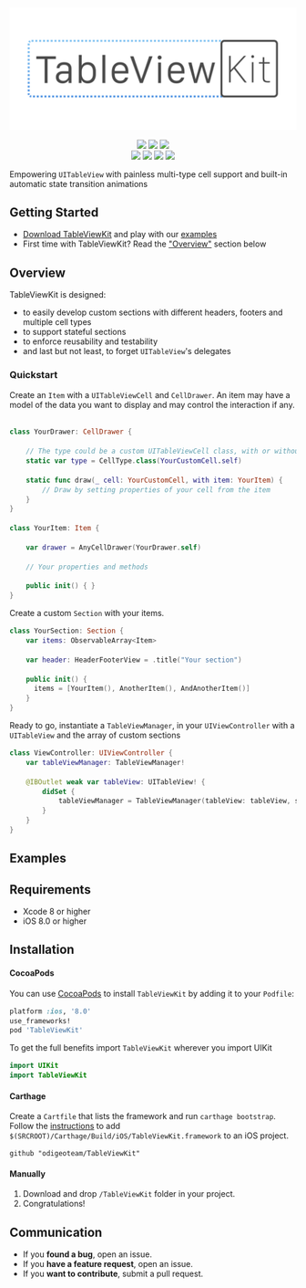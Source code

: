 <p align="center">
<img src="Assets/logo.png" alt="TableViewKit" title="TableViewKit" width="600"/>
</p>
<p align="center">
<a href="https://travis-ci.org/odigeoteam/TableViewKit"><img src="https://travis-ci.org/odigeoteam/TableViewKit.svg"></a>
<a href="https://cocoapods.org/pods/TableViewKit"><img src="https://img.shields.io/cocoapods/v/TableViewKit.svg"></a>
<a href="https://github.com/Carthage/Carthage"><img src="https://img.shields.io/badge/Carthage-compatible-4BC51D.svg?style=flat"></a>
<br>
<a href="http://codecov.io/github/odigeoteam/TableViewKit"><img src="http://codecov.io/github/odigeoteam/TableViewKit/coverage.svg"></a>
<a href="http://cocoadocs.org/docsets/TableViewKit"><img src="https://img.shields.io/cocoapods/metrics/doc-percent/TableViewKit.svg"></a>
<a href="https://swift.org"><img src="https://img.shields.io/badge/Swift-3.0-orange.svg?style=flat"></a>
<a href="https://tldrlegal.com/license/mit-license"><img src="https://img.shields.io/badge/License-MIT-blue.svg?style=flat"></a>
</p>

Empowering `UITableView` with painless multi-type cell support and built-in automatic state transition animations

## Getting Started
- [Download TableViewKit](https://github.com/odigeoteam/TableViewKit/releases) and play with our [examples](https://github.com/odigeoteam/TableViewKit/tree/develop/Examples)
- First time with TableViewKit? Read the ["Overview"](#overview) section below

## Overview

TableViewKit is designed:
- to easily develop custom sections with different headers, footers and multiple cell types
- to support stateful sections
- to enforce reusability and testability
- and last but not least, to forget `UITableView`'s delegates

### Quickstart

Create an `Item` with a `UITableViewCell` and `CellDrawer`. An item may have a model of the data you want to display and may control the interaction if any.

```swift

class YourDrawer: CellDrawer {

    // The type could be a custom UITableViewCell class, with or without a Nib
    static var type = CellType.class(YourCustomCell.self)

    static func draw(_ cell: YourCustomCell, with item: YourItem) {
        // Draw by setting properties of your cell from the item
    }
}

class YourItem: Item {

    var drawer = AnyCellDrawer(YourDrawer.self)

    // Your properties and methods

    public init() { }
}
```

Create a custom `Section` with your items.

```swift
class YourSection: Section {
    var items: ObservableArray<Item>

    var header: HeaderFooterView = .title("Your section")

    public init() {
      items = [YourItem(), AnotherItem(), AndAnotherItem()]
    }
}
```

Ready to go, instantiate a `TableViewManager`, in your `UIViewController` with a `UITableView` and the array of custom sections

```swift
class ViewController: UIViewController {
    var tableViewManager: TableViewManager!

    @IBOutlet weak var tableView: UITableView! {
        didSet {
            tableViewManager = TableViewManager(tableView: tableView, sections: [CustomSection])
        }
    }
}
```

## Examples

## Requirements
- Xcode 8 or higher
- iOS 8.0 or higher

## Installation

#### CocoaPods
You can use [CocoaPods](http://cocoapods.org/) to install `TableViewKit` by adding it to your `Podfile`:

```ruby
platform :ios, '8.0'
use_frameworks!
pod 'TableViewKit'
```

To get the full benefits import `TableViewKit` wherever you import UIKit

``` swift
import UIKit
import TableViewKit
```

#### Carthage
Create a `Cartfile` that lists the framework and run `carthage bootstrap`. Follow the [instructions](https://github.com/Carthage/Carthage#if-youre-building-for-ios) to add `$(SRCROOT)/Carthage/Build/iOS/TableViewKit.framework` to an iOS project.

```
github "odigeoteam/TableViewKit"
```

#### Manually
1. Download and drop ```/TableViewKit``` folder in your project.  
2. Congratulations!  

## Communication

- If you **found a bug**, open an issue.
- If you **have a feature request**, open an issue.
- If you **want to contribute**, submit a pull request.
